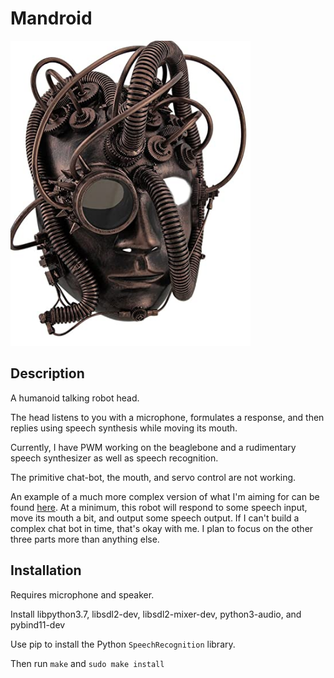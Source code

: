 # Mandroid

![project image](images/temp-image.png)

## Description

A humanoid talking robot head.

The head listens to you with a microphone, formulates a response, and then replies using speech synthesis while moving its mouth.

Currently, I have PWM working on the beaglebone and a rudimentary speech synthesizer as well as speech recognition.

The primitive chat-bot, the mouth, and servo control are not working.

An example of a much more complex version of what I'm aiming for can be found [here](https://www.youtube.com/watch?v=WN9IdpB2-oo). At a minimum, this robot will respond to some speech input, move its mouth a bit, and output some speech output. If I can't build a complex chat bot in time, that's okay with me. I plan to focus on the other three parts more than anything else.

## Installation

Requires microphone and speaker.

Install libpython3.7, libsdl2-dev, libsdl2-mixer-dev, python3-audio, and pybind11-dev

Use pip to install the Python `SpeechRecognition` library.

Then run `make` and `sudo make install`
